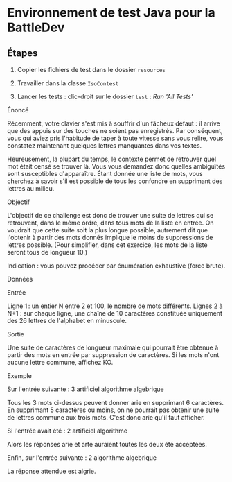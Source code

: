 # Environnement de test Java pour la BattleDev

## Étapes

1. Copier les fichiers de test dans le dossier `resources`

2. Travailler dans la classe `IsoContest`

3. Lancer les tests : clic-droit sur le dossier `test` : *Run 'All Tests'*

Énoncé

Récemment, votre clavier s'est mis à souffrir d'un fâcheux défaut : il arrive que des appuis sur des touches ne soient pas enregistrés. Par conséquent, vous qui aviez pris l'habitude de taper à toute vitesse sans vous relire, vous constatez maintenant quelques lettres manquantes dans vos textes.

Heureusement, la plupart du temps, le contexte permet de retrouver quel mot était censé se trouver là. Vous vous demandez donc quelles ambiguïtés sont susceptibles d'apparaître. Étant donnée une liste de mots, vous cherchez à savoir s'il est possible de tous les confondre en supprimant des lettres au milieu.

Objectif

L'objectif de ce challenge est donc de trouver une suite de lettres qui se retrouvent, dans le même ordre, dans tous mots de la liste en entrée. On voudrait que cette suite soit la plus longue possible, autrement dit que l'obtenir à partir des mots donnés implique le moins de suppressions de lettres possible. (Pour simplifier, dans cet exercice, les mots de la liste seront tous de longueur 10.)

Indication : vous pouvez procéder par énumération exhaustive (force brute).

Données

Entrée

Ligne 1 : un entier N entre 2 et 100, le nombre de mots différents.
Lignes 2 à N+1 : sur chaque ligne, une chaîne de 10 caractères constituée uniquement des 26 lettres de l'alphabet en minuscule.

Sortie

Une suite de caractères de longueur maximale qui pourrait être obtenue à partir des mots en entrée par suppression de caractères.
Si les mots n'ont aucune lettre commune, affichez KO.

Exemple

Sur l'entrée suivante :
3
artificiel
algorithme
algebrique

Tous les 3 mots ci-dessus peuvent donner arie en supprimant 6 caractères. En supprimant 5 caractères ou moins, on ne pourrait pas obtenir une suite de lettres commune aux trois mots. C'est donc arie qu'il faut afficher.

Si l'entrée avait été :
2
artificiel
algorithme

Alors les réponses arie et arte auraient toutes les deux été acceptées.

Enfin, sur l'entrée suivante :
2
algorithme
algebrique

La réponse attendue est algrie.
